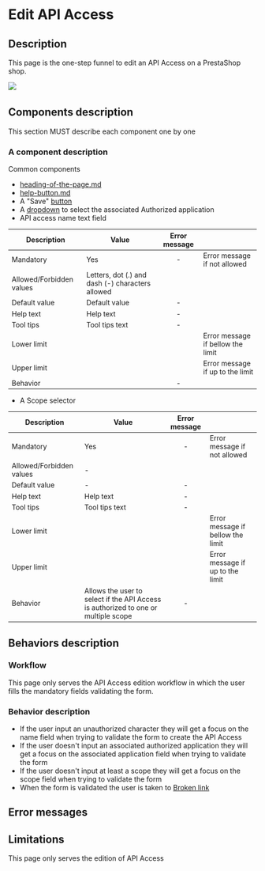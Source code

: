 # Edit API Access

## Description

This page is the one-step funnel to edit an API Access on a PrestaShop shop.&#x20;

![](<../../../../../.gitbook/assets/Capture d’écran 2022-12-30 à 14.31.13.png>)

## Components description

This section MUST describe each component one by one

### A component description

Common components

* [heading-of-the-page.md](../../../common-components/heading-of-the-page.md "mention")
* [help-button.md](../../../common-components/help-button.md "mention")
* A "Save" [button](https://build.prestashop-project.org/prestashop-ui-kit/?path=/story/buttons--basics)
* A [dropdown](https://build.prestashop-project.org/prestashop-ui-kit/?path=/story/dropdowns--menu-example) to select the associated Authorized application
* API access name text field

<table><thead><tr><th>Description</th><th>Value</th><th align="center">Error message</th><th data-hidden></th></tr></thead><tbody><tr><td>Mandatory</td><td>Yes</td><td align="center">-</td><td>Error message if not allowed</td></tr><tr><td>Allowed/Forbidden values</td><td>Letters, dot (.) and dash (-) characters allowed</td><td align="center"></td><td></td></tr><tr><td>Default value</td><td>Default value</td><td align="center">-</td><td></td></tr><tr><td>Help text</td><td>Help text</td><td align="center">-</td><td></td></tr><tr><td>Tool tips</td><td>Tool tips text</td><td align="center">-</td><td></td></tr><tr><td>Lower limit</td><td></td><td align="center"></td><td>Error message if bellow the limit</td></tr><tr><td>Upper limit</td><td></td><td align="center"></td><td>Error message if up to the limit</td></tr><tr><td>Behavior</td><td></td><td align="center">-</td><td></td></tr></tbody></table>

* A Scope selector

<table><thead><tr><th>Description</th><th>Value</th><th align="center">Error message</th><th data-hidden></th></tr></thead><tbody><tr><td>Mandatory</td><td>Yes</td><td align="center">-</td><td>Error message if not allowed</td></tr><tr><td>Allowed/Forbidden values</td><td>-</td><td align="center"></td><td></td></tr><tr><td>Default value</td><td>-</td><td align="center">-</td><td></td></tr><tr><td>Help text</td><td>Help text</td><td align="center">-</td><td></td></tr><tr><td>Tool tips</td><td>Tool tips text</td><td align="center">-</td><td></td></tr><tr><td>Lower limit</td><td></td><td align="center"></td><td>Error message if bellow the limit</td></tr><tr><td>Upper limit</td><td></td><td align="center"></td><td>Error message if up to the limit</td></tr><tr><td>Behavior</td><td>Allows the user to select if the API Access is authorized to one or multiple scope</td><td align="center">-</td><td></td></tr></tbody></table>



## Behaviors description

### Workflow

This page only serves the API Access edition workflow in which the user fills the mandatory fields validating the form.

### Behavior description

* If the user input an unauthorized character they will get a focus on the name field when trying to validate the form to create the  API Access
* If the user doesn't input an associated authorized application they will get a focus on the associated application field when trying to validate the form
* If the user doesn't input at least a scope they will get a focus on the scope field when trying to validate the form
* When the form is validated the user is taken to [Broken link](broken-reference "mention")

## Error messages

## Limitations

This page only serves the edition of API Access

